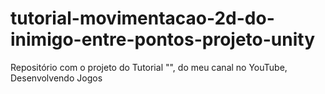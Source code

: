 # tutorial-movimentacao-2d-do-inimigo-entre-pontos-projeto-unity
Repositório com o projeto do Tutorial "", do meu canal no YouTube, Desenvolvendo Jogos
